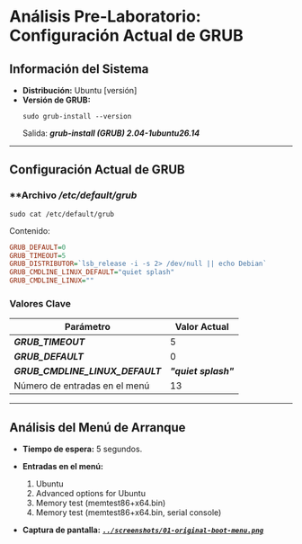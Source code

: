 # Análisis Pre-Laboratorio: Configuración Actual de GRUB

## **Información del Sistema**
- **Distribución:** Ubuntu [versión]
- **Versión de GRUB:**
  ```
  sudo grub-install --version
  ```
  Salida: ***grub-install (GRUB) 2.04-1ubuntu26.14***

---

## **Configuración Actual de GRUB**

### **Archivo ***/etc/default/grub***
```
sudo cat /etc/default/grub
```
Contenido:
```ini
GRUB_DEFAULT=0
GRUB_TIMEOUT=5
GRUB_DISTRIBUTOR=`lsb_release -i -s 2> /dev/null || echo Debian`
GRUB_CMDLINE_LINUX_DEFAULT="quiet splash"
GRUB_CMDLINE_LINUX=""
```

### **Valores Clave**
| Parámetro                     | Valor Actual       |
|-------------------------------|--------------------|
| ***GRUB_TIMEOUT***            | 5                  |
| ***GRUB_DEFAULT***            | 0                  |
| ***GRUB_CMDLINE_LINUX_DEFAULT*** | ***"quiet splash"*** |
| Número de entradas en el menú | 13                  |

---

## **Análisis del Menú de Arranque**
- **Tiempo de espera:** 5 segundos.
- **Entradas en el menú:**
  1. Ubuntu
  2. Advanced options for Ubuntu
  3. Memory test (memtest86+x64.bin)
  4. Memory test (memtest86+x64.bin, serial console)


- **Captura de pantalla:** ***[`../screenshots/01-original-boot-menu.png`](../screenshots/01-original-boot-menu.png)***
